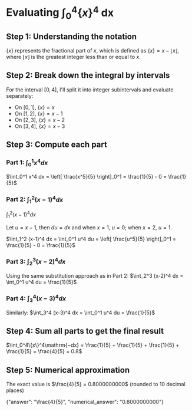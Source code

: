 # Evaluating $\int_0^4\{x\}^4\mathrm{~dx}$

## Step 1: Understanding the notation
$\{x\}$ represents the fractional part of $x$, which is defined as $\{x\} = x - \lfloor x \rfloor$, where $\lfloor x \rfloor$ is the greatest integer less than or equal to $x$.

## Step 2: Break down the integral by intervals
For the interval $[0,4]$, I'll split it into integer subintervals and evaluate separately:
- On $[0,1]$, $\{x\} = x$
- On $[1,2]$, $\{x\} = x-1$
- On $[2,3]$, $\{x\} = x-2$
- On $[3,4]$, $\{x\} = x-3$

## Step 3: Compute each part

### Part 1: $\int_0^1 x^4 dx$
$\int_0^1 x^4 dx = \left[ \frac{x^5}{5} \right]_0^1 = \frac{1}{5} - 0 = \frac{1}{5}$

### Part 2: $\int_1^2 (x-1)^4 dx$
$\int_1^2 (x-1)^4 dx$

Let $u = x-1$, then $du = dx$ and when $x = 1$, $u = 0$; when $x = 2$, $u = 1$.

$\int_1^2 (x-1)^4 dx = \int_0^1 u^4 du = \left[ \frac{u^5}{5} \right]_0^1 = \frac{1}{5} - 0 = \frac{1}{5}$

### Part 3: $\int_2^3 (x-2)^4 dx$
Using the same substitution approach as in Part 2:
$\int_2^3 (x-2)^4 dx = \int_0^1 u^4 du = \frac{1}{5}$

### Part 4: $\int_3^4 (x-3)^4 dx$
Similarly:
$\int_3^4 (x-3)^4 dx = \int_0^1 u^4 du = \frac{1}{5}$

## Step 4: Sum all parts to get the final result
$\int_0^4\{x\}^4\mathrm{~dx} = \frac{1}{5} + \frac{1}{5} + \frac{1}{5} + \frac{1}{5} = \frac{4}{5} = 0.8$

## Step 5: Numerical approximation
The exact value is $\frac{4}{5} = 0.8000000000$ (rounded to 10 decimal places)

{"answer": "\\frac{4}{5}", "numerical_answer": "0.8000000000"}